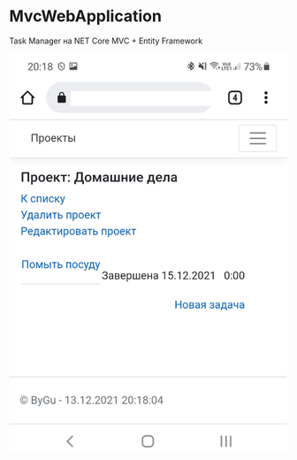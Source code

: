 # MvcWebApplication
Task Manager на NET Core MVC + Entity Framework

![Image alt](https://github.com/aquaforge/MvcWebApplication/blob/master/TaskManager.jpg)
